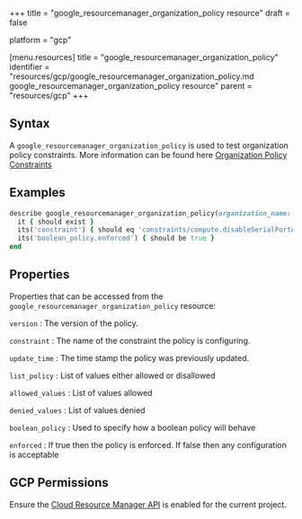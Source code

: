 +++
title = "google_resourcemanager_organization_policy resource"
draft = false

platform = "gcp"

[menu.resources]
    title = "google_resourcemanager_organization_policy"
    identifier = "resources/gcp/google_resourcemanager_organization_policy.md google_resourcemanager_organization_policy resource"
    parent = "resources/gcp"
+++

## Syntax

A `google_resourcemanager_organization_policy` is used to test organization policy constraints. More information can be found here [Organization Policy Constraints](https://cloud.google.com/resource-manager/docs/organization-policy/org-policy-constraints)

## Examples

```ruby
describe google_resourcemanager_organization_policy(organization_name: "organizations/123456789", constraint: "constraints/compute.disableSerialPortAccess") do
  it { should exist }
  its('constraint') { should eq 'constraints/compute.disableSerialPortAccess' }
  its('boolean_policy.enforced') { should be true }
end
```

## Properties

Properties that can be accessed from the `google_resourcemanager_organization_policy` resource:

`version`
: The version of the policy.

`constraint`
: The name of the constraint the policy is configuring.

`update_time`
: The time stamp the policy was previously updated.

`list_policy`
: List of values either allowed or disallowed

  `allowed_values`
  : List of values allowed

  `denied_values`
  : List of values denied

`boolean_policy`
: Used to specify how a boolean policy will behave

  `enforced`
  : If true then the policy is enforced. If false then any configuration is acceptable

## GCP Permissions

Ensure the [Cloud Resource Manager API](https://console.cloud.google.com/apis/library/cloudresourcemanager.googleapis.com/) is enabled for the current project.
